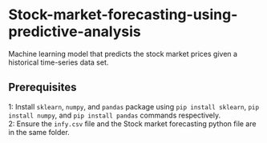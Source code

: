 # Stock-market-forecasting-using-predictive-analysis
Machine learning model that predicts the stock market prices given a historical time-series data set.

## Prerequisites
1: Install `sklearn`, `numpy`, and `pandas` package using `pip install sklearn`, `pip install numpy`, and `pip install pandas` commands respectively. \
2: Ensure the `infy.csv` file and the Stock market forecasting python file are in the same folder.
